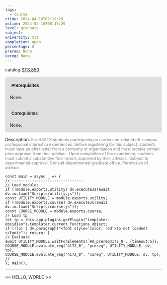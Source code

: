 ```yaml
---
tags:
  - course
ctime: 2024-04-18T00:19:29
mstime: 2024-04-18T00:19:29
level: graduate
subject: 
university: mit
completion: open
percentage: 0
prereq: None.
coreq: None.
---
```


catalog [STS.850](http://student.mit.edu/catalog/mSTSb.html#STS.850)

<span style="display: block; padding: 15px; background-color: rgb(100, 100, 100, 0.2);"><font id="m_prereq4172_0" style="display: block; font-family: Arial, sans-serif; font-weight: bold; padding: 5px">Prerequisites</font><br><span id="prereq4172_0">None.</span></span>
<span style="display: block; padding: 15px; background-color: rgb(100, 100, 100, 0.2);"><font id="m_coreq4172_0" style="display: block; font-family: Arial, sans-serif; font-weight: bold; padding: 5px">Corequisites</font><br><span id="coreq4172_0">None.</span></span>

<font style="">Description:</font>
<font style="color: grey; font-size: 0.8rem;">For HASTS students participating in curriculum-related off-campus professional internship experiences. Before registering for this subject, students must have an offer letter from a company or organization and must receive written prior approval from their advisor.  Upon completion of the experience, students must submit a substantive final report, approved by their advisor.  Subject to departmental approval. Consult departmental graduate office. Permission of advisor.</font>

```dataviewjs
const main = async _ => {
// --------------------------------
// Load modules
if (!module.exports.utility) dv.executeJs(await dv.io.load("Scripts/utility.js"));
const UTILITY_MODULE = module.exports.utility;
if (!module.exports.course) dv.executeJs(await dv.io.load("Scripts/course.js"));
const COURSE_MODULE = module.exports.course;
// Load tp
let tp = this.app.plugins.getPlugin("templater-obsidian").templater.current_functions_object;
if (!tp) { dv.paragraph("<font style='color: red'>tp not loaded!</font>"); return; }
// Evaluate
await UTILITY_MODULE.waitForElements(`#m_prereq4172_0`, {timeout:5});
COURSE_MODULE.evaluate_req("4172_0", "prereq", UTILITY_MODULE, dv, tp);
COURSE_MODULE.evaluate_req("4172_0", "coreq", UTILITY_MODULE, dv, tp);
// --------------------------------
}; main();
```

---

<< HELLO, WORLD >>
